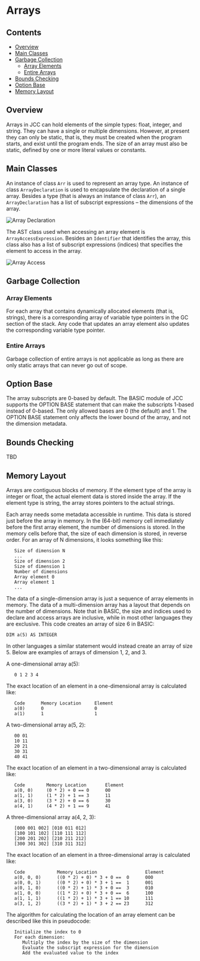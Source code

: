# Arrays


## Contents

*   [Overview](#overview)
*   [Main Classes](#main-classes)
*   [Garbage Collection](#garbage-collection)
    *   [Array Elements](#array-elements)
    *   [Entire Arrays](#entire-arrays)
*   [Bounds Checking](#bounds-checking)
*   [Option Base](#option-base)
*   [Memory Layout](#memory-layout)


## Overview

Arrays in JCC can hold elements of the simple types: float, integer, and string. 
They can have a single or multiple dimensions. However, at present they can only 
be static, that is, they must be created when the program starts, and exist until 
the program ends. The size of an array must also be static, defined by one or more 
literal values or constants.


## Main Classes

An instance of class `Arr` is used to represent an array type. An instance of 
class `ArrayDeclaration` is used to encapsulate the declaration of a single array. 
Besides a type (that is always an instance of class `Arr`), an `ArrayDeclaration` 
has a list of subscript expressions &ndash; the dimensions of the array.

![Array Declaration](http://www.plantuml.com/plantuml/proxy?cache=no&src=https://raw.github.com/dykstrom/jcc/master/docs/diagrams/ArrayDeclaration.puml)

The AST class used when accessing an array element is `ArrayAccessExpression`. 
Besides an `Identifier` that identifies the array, this class also has a list 
of subscript expressions (indices) that specifies the element to access in the 
array.

![Array Access](http://www.plantuml.com/plantuml/proxy?cache=no&src=https://raw.github.com/dykstrom/jcc/master/docs/diagrams/ArrayAccess.puml)


## Garbage Collection


### Array Elements

For each array that contains dynamically allocated elements (that is, strings), 
there is a corresponding array of variable type pointers in the GC section of 
the stack. Any code that updates an array element also updates the corresponding 
variable type pointer.


### Entire Arrays

Garbage collection of entire arrays is not applicable as long as there are only 
static arrays that can never go out of scope.


## Option Base

The array subscripts are 0-based by default. The BASIC module of JCC supports the 
OPTION BASE statement that can make the subscripts 1-based instead of 0-based. The 
only allowed bases are 0 (the default) and 1. The OPTION BASE statement only affects 
the lower bound of the array, and not the dimension metadata.


## Bounds Checking

TBD


## Memory Layout

Arrays are contiguous blocks of memory. If the element type of the array is integer
or float, the actual element data is stored inside the array. If the element type 
is string, the array stores pointers to the actual strings.

Each array needs some metadata accessible in runtime. This data is stored just 
before the array in memory. In the (64-bit) memory cell immediately before the 
first array element, the number of dimensions is stored. In the memory cells 
before that, the size of each dimension is stored, in reverse order. For an array 
of N dimensions, it looks something like this:

```
   Size of dimension N
   ...
   Size of dimension 2
   Size of dimension 1
   Number of dimensions
   Array element 0
   Array element 1
   ...
```

The data of a single-dimension array is just a sequence of array elements in 
memory. The data of a multi-dimension array has a layout that depends on the 
number of dimensions. Note that in BASIC, the size and indices used to declare 
and access arrays are inclusive, while in most other languages they are 
exclusive. This code creates an array of size 6 in BASIC:

```BASIC
DIM a(5) AS INTEGER
```

In other languages a similar statement would instead create an array of size 5.
Below are examples of arrays of dimension 1, 2, and 3.

A one-dimensional array a(5):

```
   0 1 2 3 4
```

The exact location of an element in a one-dimensional array is calculated like:

```
   Code      Memory Location     Element
   a(0)      0                   0
   a(1)      1                   1
```

A two-dimensional array a(5, 2):

```
   00 01
   10 11
   20 21
   30 31
   40 41
```

The exact location of an element in a two-dimensional array is calculated like:

```
   Code        Memory Location       Element
   a(0, 0)     (0 * 2) + 0 == 0      00
   a(1, 1)     (1 * 2) + 1 == 3      11
   a(3, 0)     (3 * 2) + 0 == 6      30
   a(4, 1)     (4 * 2) + 1 == 9      41
```

A three-dimensional array a(4, 2, 3):

```
   [000 001 002] [010 011 012]
   [100 101 102] [110 111 112]
   [200 201 202] [210 211 212]
   [300 301 302] [310 311 312]
```

The exact location of an element in a three-dimensional array is calculated like:

```
   Code            Memory Location                  Element
   a(0, 0, 0)      ((0 * 2) + 0) * 3 + 0 ==  0      000
   a(0, 0, 1)      ((0 * 2) + 0) * 3 + 1 ==  1      001
   a(0, 1, 0)      ((0 * 2) + 1) * 3 + 0 ==  3      010
   a(1, 0, 0)      ((1 * 2) + 0) * 3 + 0 ==  6      100
   a(1, 1, 1)      ((1 * 2) + 1) * 3 + 1 == 10      111
   a(3, 1, 2)      ((3 * 2) + 1) * 3 + 2 == 23      312
```

The algorithm for calculating the location of an array element can be described 
like this in pseudocode:

```
   Initialize the index to 0
   For each dimension:
      Multiply the index by the size of the dimension
      Evaluate the subscript expression for the dimension
      Add the evaluated value to the index
```
